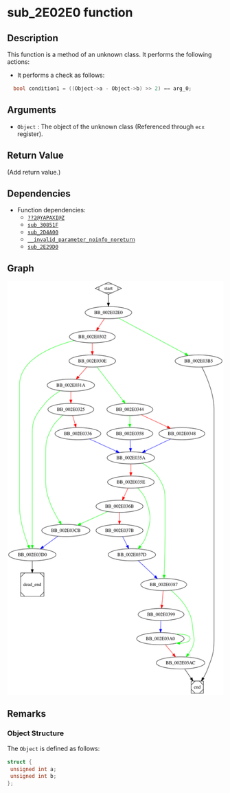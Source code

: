 # sub_2E02E0 function

## Description

This function is a method of an unknown class. It performs the following actions:
* It performs a check as follows:
```c
  bool condition1 = ((Object->a - Object->b) >> 2) == arg_0;
```


## Arguments

* `Object` : The object of the unknown class (Referenced through `ecx` register).


## Return Value

(Add return value.)

## Dependencies

* Function dependencies:
  * [`??2@YAPAXI@Z`](%3F%3F2%40YAPAXI%40Z.md)
  * [`sub_30851F`](sub_30851F.md)
  * [`sub_2D4A00`](sub_2D4A00.md)
  * [`__invalid_parameter_noinfo_noreturn`](__invalid_parameter_noinfo_noreturn.md)
  * [`sub_2E29D0`](sub_2E29D0.md)

## Graph

![sub_2E02E0 Graph](../svg/sub_2E02E0.svg "sub_2E02E0 Graph")

## Remarks

### Object Structure

The `Object` is defined as follows:

```c
struct {
 unsigned int a;
 unsigned int b;
};
```

